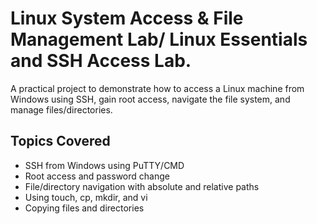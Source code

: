 # Linux System Access & File Management Lab/ Linux Essentials and SSH Access Lab.
A practical project to demonstrate how to access a Linux machine from Windows using SSH, gain root access, navigate the file system, and manage files/directories.

## Topics Covered
- SSH from Windows using PuTTY/CMD
- Root access and password change
- File/directory navigation with absolute and relative paths
- Using touch, cp, mkdir, and vi
- Copying files and directories
